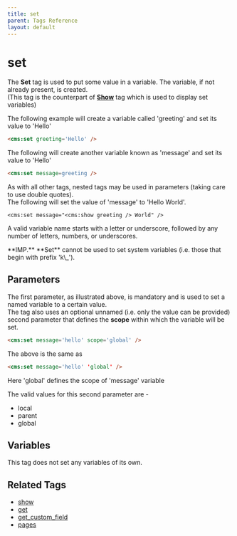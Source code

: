 ```yaml
---
title: set
parent: Tags Reference
layout: default
---
```


# set

The **Set** tag is used to put some value in a variable. The variable, if not already present, is created.<br/>
(This tag is the counterpart of [**Show**](../show.html) tag which is used to display set variables)

The following example will create a variable called 'greeting' and set its value to 'Hello'

```html
<cms:set greeting='Hello' />
```

The following will create another variable known as 'message' and set its value to 'Hello'

```html
<cms:set message=greeting />
```

As with all other tags, nested tags may be used in parameters (taking care to use double quotes).<br/>
The following will set the value of 'message' to 'Hello World'.
```
<cms:set message="<cms:show greeting /> World" />
```

<p class="notice">A valid variable name starts with a letter or underscore, followed by any number of letters, numbers, or underscores.</p>

<p class="error">**IMP.** **Set** cannot be used to set system variables (i.e. those that begin with prefix 'k\_').</p>

## Parameters

The first parameter, as illustrated above, is mandatory and is used to set a named variable to a certain value.<br/>
The tag also uses an optional unnamed (i.e. only the value can be provided) second parameter that defines the **scope** within which the variable will be set.

```html
<cms:set message='hello' scope='global' />
```

The above is the same as

```html
<cms:set message='hello' 'global' />
```

Here 'global' defines the scope of 'message' variable

The valid values for this second parameter are -

*   local
*   parent
*   global

## Variables

This tag does not set any variables of its own.

## Related Tags

*   [show](../show.html)
*   [get](../get.html)
*   [get\_custom\_field](../get_custom_field.html)
*   [pages](../pages.html)
